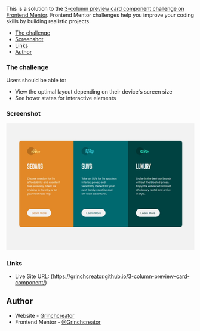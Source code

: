 This is a solution to the [3-column preview card component challenge on Frontend Mentor](https://www.frontendmentor.io/challenges/3column-preview-card-component-pH92eAR2-). Frontend Mentor challenges help you improve your coding skills by building realistic projects. 

- [The challenge](#the-challenge)
- [Screenshot](#screenshot)
- [Links](#links)
- [Author](#author)



### The challenge

Users should be able to:

- View the optimal layout depending on their device's screen size
- See hover states for interactive elements

### Screenshot

![](./screenshot.jpg)


### Links

- Live Site URL: (https://grinchcreator.github.io/3-column-preview-card-component/)

## Author

- Website - [Grinchcreator](https://grinchcreator.github.io/Personal-Website/)
- Frontend Mentor - [@Grinchcreator](https://www.frontendmentor.io/profile/Grinchcreator)


